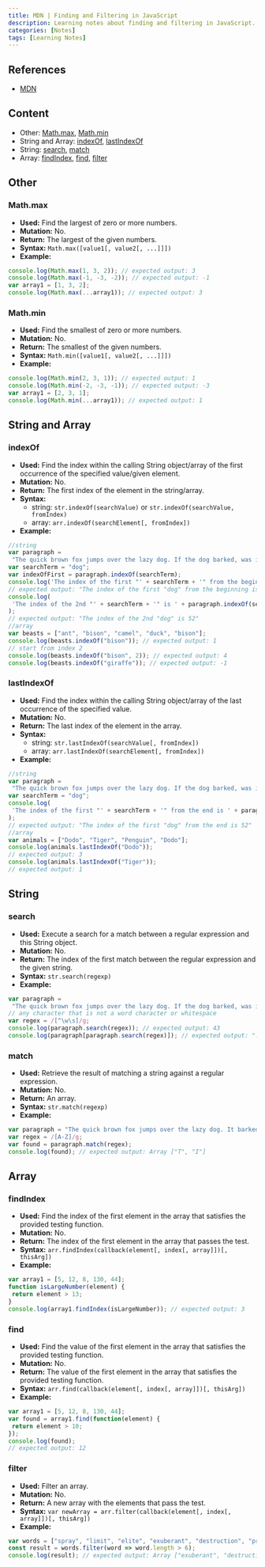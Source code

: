 ```yaml
---
title: MDN | Finding and Filtering in JavaScript
description: Learning notes about finding and filtering in JavaScript.
categories: [Notes] 
tags: [Learning Notes]
---
```


## References

- [MDN](https://developer.mozilla.org/en-US/)

## Content

- Other: [Math.max](#mathmax), [Math.min](#mathmin)
- String and Array: [indexOf](#indexof), [lastIndexOf](#lastindexof)
- String: [search](#search), [match](#match)
- Array: [findIndex](#findindex), [find](#find), [filter](#filter)

## Other

### Math.max

- **Used:** Find the largest of zero or more numbers.
- **Mutation:** No.
- **Return:** The largest of the given numbers.
- **Syntax:** `Math.max([value1[, value2[, ...]]])`
- **Example:**

```js
console.log(Math.max(1, 3, 2)); // expected output: 3
console.log(Math.max(-1, -3, -2)); // expected output: -1
var array1 = [1, 3, 2];
console.log(Math.max(...array1)); // expected output: 3
```

### Math.min

- **Used:** Find the smallest of zero or more numbers.
- **Mutation:** No.
- **Return:** The smallest of the given numbers.
- **Syntax:** `Math.min([value1[, value2[, ...]]])`
- **Example:**

```js
console.log(Math.min(2, 3, 1)); // expected output: 1
console.log(Math.min(-2, -3, -1)); // expected output: -3
var array1 = [2, 3, 1];
console.log(Math.min(...array1)); // expected output: 1
```

## String and Array

### indexOf

- **Used:** Find the index within the calling String object/array of the first occurrence of the specified value/given element.
- **Mutation:** No.
- **Return:** The first index of the element in the string/array.
- **Syntax:**
  - string: `str.indexOf(searchValue)` or `str.indexOf(searchValue, fromIndex)`
  - array: `arr.indexOf(searchElement[, fromIndex])`
- **Example:**

```js
//string
var paragraph =
 "The quick brown fox jumps over the lazy dog. If the dog barked, was it really lazy?";
var searchTerm = "dog";
var indexOfFirst = paragraph.indexOf(searchTerm);
console.log('The index of the first "' + searchTerm + '" from the beginning is ' + indexOfFirst);
// expected output: "The index of the first "dog" from the beginning is 40"
console.log(
 'The index of the 2nd "' + searchTerm + '" is ' + paragraph.indexOf(searchTerm, indexOfFirst + 1)
);
// expected output: "The index of the 2nd "dog" is 52"
//array
var beasts = ["ant", "bison", "camel", "duck", "bison"];
console.log(beasts.indexOf("bison")); // expected output: 1
// start from index 2
console.log(beasts.indexOf("bison", 2)); // expected output: 4
console.log(beasts.indexOf("giraffe")); // expected output: -1
```

### lastIndexOf

- **Used:** Find the index within the calling String object/array of the last occurrence of the specified value.
- **Mutation:** No.
- **Return:** The last index of the element in the array.
- **Syntax:**
  - string: `str.lastIndexOf(searchValue[, fromIndex])`
  - array: `arr.lastIndexOf(searchElement[, fromIndex])`
- **Example:**

```js
//string
var paragraph =
 "The quick brown fox jumps over the lazy dog. If the dog barked, was it really lazy?";
var searchTerm = "dog";
console.log(
 'The index of the first "' + searchTerm + '" from the end is ' + paragraph.lastIndexOf(searchTerm)
);
// expected output: "The index of the first "dog" from the end is 52"
//array
var animals = ["Dodo", "Tiger", "Penguin", "Dodo"];
console.log(animals.lastIndexOf("Dodo"));
// expected output: 3
console.log(animals.lastIndexOf("Tiger"));
// expected output: 1
```

## String

### search

- **Used:** Execute a search for a match between a regular expression and this String object.
- **Mutation:** No.
- **Return:** The index of the first match between the regular expression and the given string.
- **Syntax:** `str.search(regexp)`
- **Example:**

```js
var paragraph =
 "The quick brown fox jumps over the lazy dog. If the dog barked, was it really lazy?";
// any character that is not a word character or whitespace
var regex = /[^\w\s]/g;
console.log(paragraph.search(regex)); // expected output: 43
console.log(paragraph[paragraph.search(regex)]); // expected output: "."
```

### match

- **Used:** Retrieve the result of matching a string against a regular expression.
- **Mutation:** No.
- **Return:** An array.
- **Syntax:** `str.match(regexp)`
- **Example:**

```js
var paragraph = "The quick brown fox jumps over the lazy dog. It barked.";
var regex = /[A-Z]/g;
var found = paragraph.match(regex);
console.log(found); // expected output: Array ["T", "I"]
```

## Array

### findIndex

- **Used:** Find the index of the first element in the array that satisfies the provided testing function.
- **Mutation:** No.
- **Return:** The index of the first element in the array that passes the test.
- **Syntax:** `arr.findIndex(callback(element[, index[, array]])[, thisArg])`
- **Example:**

```js
var array1 = [5, 12, 8, 130, 44];
function isLargeNumber(element) {
 return element > 13;
}
console.log(array1.findIndex(isLargeNumber)); // expected output: 3
```

### find

- **Used:** Find the value of the first element in the array that satisfies the provided testing function.
- **Mutation:** No.
- **Return:** The value of the first element in the array that satisfies the provided testing function.
- **Syntax:** `arr.find(callback(element[, index[, array]])[, thisArg])`
- **Example:**

```js
var array1 = [5, 12, 8, 130, 44];
var found = array1.find(function(element) {
 return element > 10;
});
console.log(found);
// expected output: 12
```

### filter

- **Used:** Filter an array.
- **Mutation:** No.
- **Return:** A new array with the elements that pass the test.
- **Syntax:** `var newArray = arr.filter(callback(element[, index[, array]])[, thisArg])`
- **Example:**

```js
var words = ["spray", "limit", "elite", "exuberant", "destruction", "present"];
const result = words.filter(word => word.length > 6);
console.log(result); // expected output: Array ["exuberant", "destruction", "present"]
```
